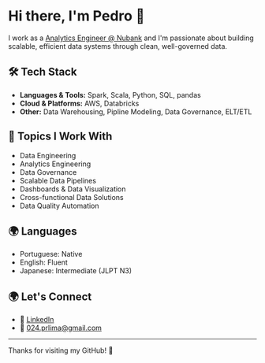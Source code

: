 # Hi there, I'm Pedro 👋

I work as a [Analytics Engineer @ Nubank](http://building.nubank.com/analytics-engineering/) and I'm passionate about building scalable, efficient data systems through clean, well-governed data.

## 🛠️ Tech Stack

- **Languages & Tools:** Spark, Scala, Python, SQL, pandas
- **Cloud & Platforms:** AWS, Databricks
- **Other:** Data Warehousing, Pipline Modeling, Data Governance, ELT/ETL
  
## 📌 Topics I Work With

- Data Engineering
- Analytics Engineering
- Data Governance
- Scalable Data Pipelines
- Dashboards & Data Visualization
- Cross-functional Data Solutions
- Data Quality Automation

## 🌍 Languages

- Portuguese: Native  
- English: Fluent  
- Japanese: Intermediate (JLPT N3)

## 🌍 Let's Connect

- 💼 [LinkedIn](https://www.linkedin.com/in/pedro-r-lima)  
- 📧 [024.prlima@gmail.com](mailto:024.prlima@gmail.com)

---

Thanks for visiting my GitHub! 🚀
